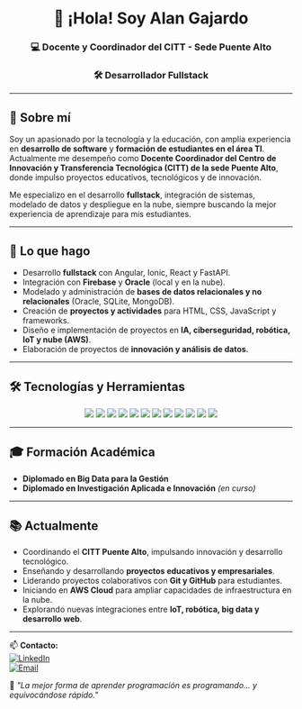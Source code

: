 <!-- Banner -->

<h1 align="center">👋 ¡Hola! Soy Alan Gajardo</h1>
<h3 align="center">💻 Docente y Coordinador del CITT - Sede Puente Alto</h3>
<h3 align="center">🛠 Desarrollador Fullstack</h3>

---

## 📌 Sobre mí
Soy un apasionado por la tecnología y la educación, con amplia experiencia en **desarrollo de software** y **formación de estudiantes en el área TI**.  
Actualmente me desempeño como **Docente Coordinador del Centro de Innovación y Transferencia Tecnológica (CITT) de la sede Puente Alto**, donde impulso proyectos educativos, tecnológicos y de innovación.  

Me especializo en el desarrollo **fullstack**, integración de sistemas, modelado de datos y despliegue en la nube, siempre buscando la mejor experiencia de aprendizaje para mis estudiantes.

---

## 🚀 Lo que hago
- Desarrollo **fullstack** con Angular, Ionic, React y FastAPI.  
- Integración con **Firebase** y **Oracle** (local y en la nube).  
- Modelado y administración de **bases de datos relacionales y no relacionales** (Oracle, SQLite, MongoDB).  
- Creación de **proyectos y actividades** para HTML, CSS, JavaScript y frameworks.  
- Diseño e implementación de proyectos en **IA, ciberseguridad, robótica, IoT y nube (AWS)**.  
- Elaboración de proyectos de **innovación y análisis de datos**.  

---

## 🛠 Tecnologías y Herramientas

<p align="center">
  <img src="https://img.shields.io/badge/HTML5-E34F26?style=for-the-badge&logo=html5&logoColor=white" />
  <img src="https://img.shields.io/badge/CSS3-1572B6?style=for-the-badge&logo=css3&logoColor=white" />
  <img src="https://img.shields.io/badge/JavaScript-F7DF1E?style=for-the-badge&logo=javascript&logoColor=black" />
  <img src="https://img.shields.io/badge/Angular-DD0031?style=for-the-badge&logo=angular&logoColor=white" />
  <img src="https://img.shields.io/badge/React-61DAFB?style=for-the-badge&logo=react&logoColor=black" />
  <img src="https://img.shields.io/badge/Ionic-3880FF?style=for-the-badge&logo=ionic&logoColor=white" />
  <img src="https://img.shields.io/badge/FastAPI-009688?style=for-the-badge&logo=fastapi&logoColor=white" />
  <img src="https://img.shields.io/badge/Oracle-F80000?style=for-the-badge&logo=oracle&logoColor=white" />
  <img src="https://img.shields.io/badge/MongoDB-47A248?style=for-the-badge&logo=mongodb&logoColor=white" />
  <img src="https://img.shields.io/badge/Firebase-FFCA28?style=for-the-badge&logo=firebase&logoColor=black" />
  <img src="https://img.shields.io/badge/AWS-232F3E?style=for-the-badge&logo=amazon-aws&logoColor=white" />
  <img src="https://img.shields.io/badge/Docker-2496ED?style=for-the-badge&logo=docker&logoColor=white" />
</p>

---

## 🎓 Formación Académica
- **Diplomado en Big Data para la Gestión**  
- **Diplomado en Investigación Aplicada e Innovación** *(en curso)*  

---

## 📚 Actualmente
- Coordinando el **CITT Puente Alto**, impulsando innovación y desarrollo tecnológico.  
- Enseñando y desarrollando **proyectos educativos y empresariales**.  
- Liderando proyectos colaborativos con **Git y GitHub** para estudiantes.  
- Iniciando en **AWS Cloud** para ampliar capacidades de infraestructura en la nube.  
- Explorando nuevas integraciones entre **IoT, robótica, big data y desarrollo web**.  

---

📫 **Contacto:**  
[![LinkedIn](https://img.shields.io/badge/LinkedIn-blue?style=for-the-badge&logo=linkedin)](https://cl.linkedin.com/in/alan-gajardo-medina-849ba44a)  
[![Email](https://img.shields.io/badge/Email-D14836?style=for-the-badge&logo=gmail&logoColor=white)](mailto:alan.gajardo@profesor.duoc.cl)

💬 _"La mejor forma de aprender programación es programando… y equivocándose rápido."_
